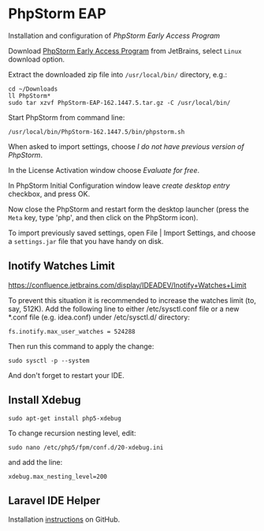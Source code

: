 # PhpStorm EAP

Installation and configuration of *PhpStorm Early Access Program*

Download [PhpStorm Early Access Program][PhpStorm EAP] from JetBrains,
select `Linux` download option.

[PhpStorm EAP]: https://confluence.jetbrains.com/display/PhpStorm/PhpStorm+Early+Access+Program

Extract the downloaded zip file into `/usr/local/bin/` directory, e.g.:

```
cd ~/Downloads
ll PhpStorm*
sudo tar xzvf PhpStorm-EAP-162.1447.5.tar.gz -C /usr/local/bin/
```

Start PhpStorm from command line:

```
/usr/local/bin/PhpStorm-162.1447.5/bin/phpstorm.sh
```

When asked to import settings, choose *I do not have previous version of PhpStorm*.

In the License Activation window choose *Evaluate for free*.

In PhpStorm Initial Configuration window leave *create desktop entry* checkbox, and press OK.

Now close the PhpStorm and restart form the desktop launcher (press the `Meta` key,
type 'php', and then click on the PhpStorm icon).

To import previously saved settings, open File | Import Settings, and choose a `settings.jar`
file that you have handy on disk.

## Inotify Watches Limit

<https://confluence.jetbrains.com/display/IDEADEV/Inotify+Watches+Limit>

To prevent this situation it is recommended to increase the watches limit (to, say, 512K). Add the following line to either /etc/sysctl.conf file or a new *.conf file (e.g. idea.conf) under /etc/sysctl.d/ directory:

```
fs.inotify.max_user_watches = 524288
```

Then run this command to apply the change:

```
sudo sysctl -p --system
```

And don't forget to restart your IDE.

## Install Xdebug

```
sudo apt-get install php5-xdebug
```

To change recursion nesting level, edit:

```
sudo nano /etc/php5/fpm/conf.d/20-xdebug.ini
```

and add the line:

```
xdebug.max_nesting_level=200
```

## Laravel IDE Helper

Installation [instructions][laravel-ide-helper] on GitHub.

[laravel-ide-helper]: https://github.com/barryvdh/laravel-ide-helper

